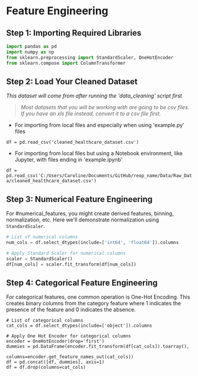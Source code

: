 # Feature Engineering

## Step 1: Importing Required Libraries

```python
import pandas as pd
import numpy as np
from sklearn.preprocessing import StandardScaler, OneHotEncoder
from sklearn.compose import ColumnTransformer
```

## Step 2: Load Your Cleaned Dataset

_This dataset will come from after running the 'data_cleaning' script first_

> _Most datasets that you will be working with are going to be csv files. If you have an xls file instead, convert it to a csv file first._

- For importing from local files and especially when using 'example.py' files

`df = pd.read_csv('cleaned_healthcare_dataset.csv')`

- For importing from local files but using a Notebook environment, like Jupyter, with files ending in 'example.ipynb'

`df = pd.read_csv('C:/Users/Caroline/Documents/GitHub/reop_name/Data/Raw_Data/cleaned_healthcare_dataset.csv')`

## Step 3: Numerical Feature Engineering

For #numerical_features, you might create derived features, binning, normalization, etc. Here we'll demonstrate normalization using `StandardScaler`.

```python
# List of numerical columns
num_cols = df.select_dtypes(include=['int64', 'float64']).columns

# Apply Standard Scaler for numerical columns
scaler = StandardScaler()
df[num_cols] = scaler.fit_transform(df[num_cols])
```

## Step 4: Categorical Feature Engineering

For categorical features, one common operation is One-Hot Encoding. This creates binary columns from the category feature where 1 indicates the presence of the feature and 0 indicates the absence.

```
# List of categorical columns
cat_cols = df.select_dtypes(include=['object']).columns

# Apply One Hot Encoder for categorical columns
encoder = OneHotEncoder(drop='first')
dummies = pd.DataFrame(encoder.fit_transform(df[cat_cols]).toarray(),
                       columns=encoder.get_feature_names_out(cat_cols))
df = pd.concat([df, dummies], axis=1)
df = df.drop(columns=cat_cols)

```
